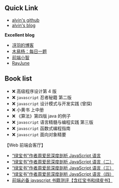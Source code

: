 ## Quick Link

- [alvin's github](https://github.com/alvin0216)
- [alvin's blog](https://blog.alvin.run)

**Excellent blog**

- [冴羽的博客](https://github.com/mqyqingfeng/Blog)
- [木易杨：每日一题](https://muyiy.cn/question/)
- [前端小智](https://github.com/qq449245884/xiaozhi)
- [RayJune](https://www.rayjune.me/archives/)

## Book list

- ❌ 高级程序设计第 4 版
- ❌ `javascript` 忍者秘籍 第二版
- ❌ `javascript` 设计模式与开发实践 (曾探)
- ❌ 小黄书 上中册
- ❌ 《算法》第四版 java 的例子
- ❌ `javascript` 语言精髓与编程实践 第三版
- ❌ `javascript` 函数式编程指南
- ❌ `javascript` 面向对象精要

【Web 前端会客厅】

- [“绿宝书”作者周爱民深度剖析 JavaScript 语言](https://www.bilibili.com/video/BV1M5411a7GK)
- [“绿宝书”作者周爱民深度剖析 JavaScript 语言（二）](https://www.bilibili.com/video/BV1MK4y1v7a2/?spm_id_from=333.788.videocard.0)
- [“绿宝书”作者周爱民深度剖析 JavaScript 语言（三）](https://www.bilibili.com/video/BV16k4y117hE/?spm_id_from=333.788.videocard.1)
- [“绿宝书”作者周爱民深度剖析 JavaScript 语言（四）](https://www.bilibili.com/video/BV1sC4y187GW/?spm_id_from=333.788.videocard.2)
- [前端必备 javascript 书籍测评【含红宝书和绿皮书】](https://juejin.im/post/6877712145757896717)
